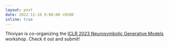 ```yaml
---
layout: post
date: 2022-12-16 9:00:00 +0100
inline: true
---
```


Thiviyan is co-organizing the [ICLR 2023 Neurosymbolic Generative Models](https://nesygems.github.io) workshop. Check it out and submit!